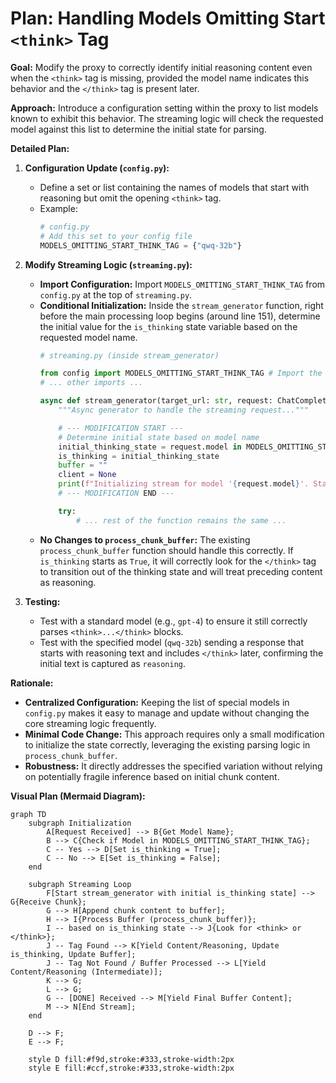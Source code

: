 # Plan: Handling Models Omitting Start `<think>` Tag

**Goal:** Modify the proxy to correctly identify initial reasoning content even when the `<think>` tag is missing, provided the model name indicates this behavior and the `</think>` tag is present later.

**Approach:** Introduce a configuration setting within the proxy to list models known to exhibit this behavior. The streaming logic will check the requested model against this list to determine the initial state for parsing.

**Detailed Plan:**

1.  **Configuration Update (`config.py`):**
    *   Define a set or list containing the names of models that start with reasoning but omit the opening `<think>` tag.
    *   Example:
        ```python
        # config.py
        # Add this set to your config file
        MODELS_OMITTING_START_THINK_TAG = {"qwq-32b"}
        ```

2.  **Modify Streaming Logic (`streaming.py`):**
    *   **Import Configuration:** Import `MODELS_OMITTING_START_THINK_TAG` from `config.py` at the top of `streaming.py`.
    *   **Conditional Initialization:** Inside the `stream_generator` function, right before the main processing loop begins (around line 151), determine the initial value for the `is_thinking` state variable based on the requested model name.
        ```python
        # streaming.py (inside stream_generator)

        from config import MODELS_OMITTING_START_THINK_TAG # Import the set
        # ... other imports ...

        async def stream_generator(target_url: str, request: ChatCompletionRequest, headers: dict) -> AsyncGenerator[str, None]:
            """Async generator to handle the streaming request..."""

            # --- MODIFICATION START ---
            # Determine initial state based on model name
            initial_thinking_state = request.model in MODELS_OMITTING_START_THINK_TAG
            is_thinking = initial_thinking_state
            buffer = ""
            client = None
            print(f"Initializing stream for model '{request.model}'. Starts with reasoning: {initial_thinking_state}. Initial state set to is_thinking={is_thinking}")
            # --- MODIFICATION END ---

            try:
                # ... rest of the function remains the same ...
        ```
    *   **No Changes to `process_chunk_buffer`:** The existing `process_chunk_buffer` function should handle this correctly. If `is_thinking` starts as `True`, it will correctly look for the `</think>` tag to transition out of the thinking state and will treat preceding content as reasoning.

3.  **Testing:**
    *   Test with a standard model (e.g., `gpt-4`) to ensure it still correctly parses `<think>...</think>` blocks.
    *   Test with the specified model (`qwq-32b`) sending a response that starts with reasoning text and includes `</think>` later, confirming the initial text is captured as `reasoning`.

**Rationale:**

*   **Centralized Configuration:** Keeping the list of special models in `config.py` makes it easy to manage and update without changing the core streaming logic frequently.
*   **Minimal Code Change:** This approach requires only a small modification to initialize the state correctly, leveraging the existing parsing logic in `process_chunk_buffer`.
*   **Robustness:** It directly addresses the specified variation without relying on potentially fragile inference based on initial chunk content.

**Visual Plan (Mermaid Diagram):**

```mermaid
graph TD
    subgraph Initialization
        A[Request Received] --> B{Get Model Name};
        B --> C{Check if Model in MODELS_OMITTING_START_THINK_TAG};
        C -- Yes --> D[Set is_thinking = True];
        C -- No --> E[Set is_thinking = False];
    end

    subgraph Streaming Loop
        F[Start stream_generator with initial is_thinking state] --> G{Receive Chunk};
        G --> H[Append chunk content to buffer];
        H --> I{Process Buffer (process_chunk_buffer)};
        I -- based on is_thinking state --> J{Look for <think> or </think>};
        J -- Tag Found --> K[Yield Content/Reasoning, Update is_thinking, Update Buffer];
        J -- Tag Not Found / Buffer Processed --> L[Yield Content/Reasoning (Intermediate)];
        K --> G;
        L --> G;
        G -- [DONE] Received --> M[Yield Final Buffer Content];
        M --> N[End Stream];
    end

    D --> F;
    E --> F;

    style D fill:#f9d,stroke:#333,stroke-width:2px
    style E fill:#ccf,stroke:#333,stroke-width:2px